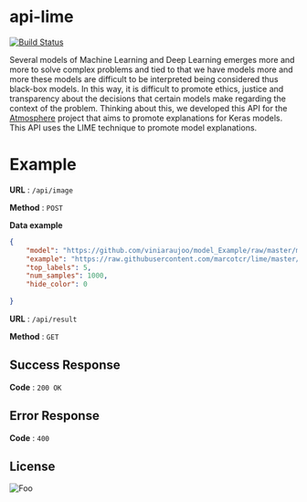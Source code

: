 # api-lime

[![Build Status](https://travis-ci.org/joemccann/dillinger.svg?branch=master)](https://travis-ci.org/joemccann/dillinger)

Several models of Machine Learning and Deep Learning emerges more and more to solve complex problems and tied to that we have models more and more these models are difficult to be interpreted being considered thus black-box models. In this way, it is difficult to promote ethics, justice and transparency about the decisions that certain models make regarding the context of the problem. Thinking about this, we developed this API for the [Atmosphere](https://www.atmosphere-eubrazil.eu/) project that aims to promote explanations for Keras models.
This API uses the LIME technique to promote model explanations.

# Example

**URL** : `/api/image`

**Method** : `POST`

**Data example**

```json
{
    "model": "https://github.com/viniaraujoo/model_Example/raw/master/model_incep.h5",
    "example": "https://raw.githubusercontent.com/marcotcr/lime/master/doc/notebooks/data/cat_mouse.jpg",
    "top_labels": 5,
    "num_samples": 1000,
    "hide_color": 0
    
}
```

**URL** : `/api/result`

**Method** : `GET`

## Success Response

**Code** : `200 OK`

## Error Response
**Code** : `400`







License
----




![Foo](https://www.atmosphere-eubrazil.eu/sites/all/themes/theme1/logo.png)



  
